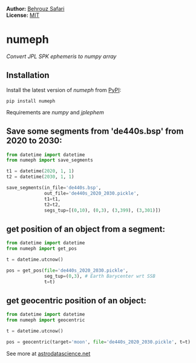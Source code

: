 **Author:** [Behrouz Safari](https://behrouzz.github.io/)<br/>
**License:** [MIT](https://opensource.org/licenses/MIT)<br/>

# numeph
*Convert JPL SPK ephemeris to numpy array*


## Installation

Install the latest version of *numeph* from [PyPI](https://pypi.org/project/numeph/):

    pip install numeph

Requirements are *numpy* and *jplephem*


## Save some segments from 'de440s.bsp' from 2020 to 2030:

```python
from datetime import datetime
from numeph import save_segments

t1 = datetime(2020, 1, 1)
t2 = datetime(2030, 1, 1)

save_segments(in_file='de440s.bsp',
              out_file='de440s_2020_2030.pickle',
              t1=t1,
              t2=t2,
              segs_tup=[(0,10), (0,3), (3,399), (3,301)])
```

## get position of an object from a segment:

```python
from datetime import datetime
from numeph import get_pos

t = datetime.utcnow()

pos = get_pos(file='de440s_2020_2030.pickle',
              seg_tup=(0,3), # Earth Barycenter wrt SSB
              t=t)
```

## get geocentric position of an object:

```python
from datetime import datetime
from numeph import geocentric

t = datetime.utcnow()

pos = geocentric(target='moon', file='de440s_2020_2030.pickle', t=t)
```

See more at [astrodatascience.net](https://astrodatascience.net/)

